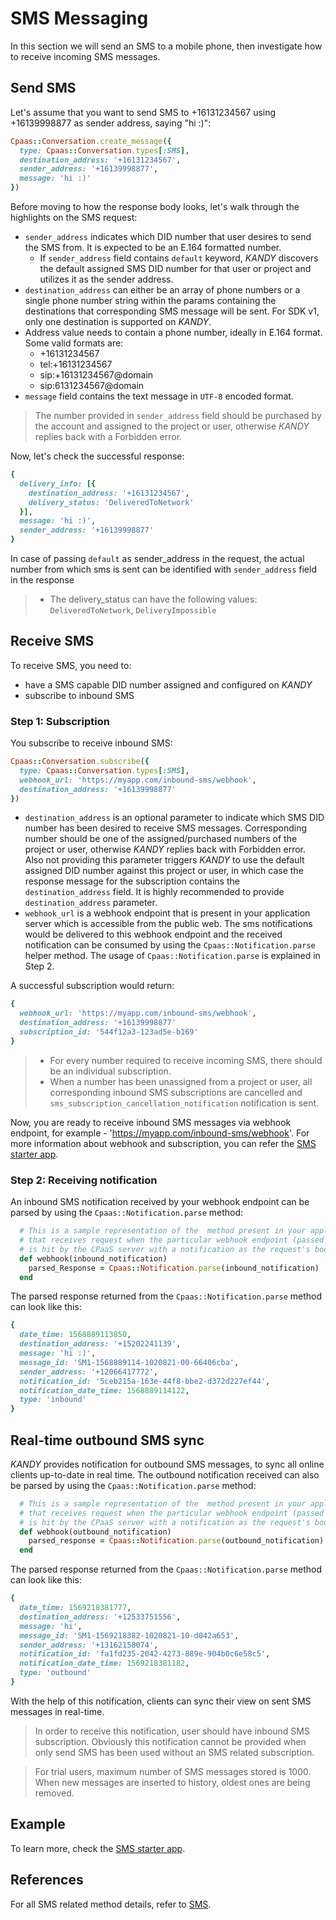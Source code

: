 # SMS Messaging
In this section we will send an SMS to a mobile phone, then investigate how to receive incoming SMS messages.

## Send SMS
Let's assume that you want to send SMS to +16131234567 using +16139998877 as sender address, saying "hi :)":

```ruby
Cpaas::Conversation.create_message({
  type: Cpaas::Conversation.types[:SMS],
  destination_address: '+16131234567',
  sender_address: '+16139998877',
  message: 'hi :)'
})
```
Before moving to how the response body looks, let's walk through the highlights on the SMS request:

+ `sender_address` indicates which DID number that user desires to send the SMS from. It is expected to be an E.164 formatted number.
    + If `sender_address` field contains `default` keyword, $KANDY$ discovers the default assigned SMS DID number for that user or project and utilizes it as the sender address.
+ `destination_address` can either be an array of phone numbers or a single phone number string within the params containing the destinations that corresponding SMS message will be sent. For SDK v1, only one destination is supported on $KANDY$.
+ Address value needs to contain a phone number, ideally in E.164 format. Some valid formats are:
  - +16131234567
  - tel:+16131234567
  - sip:+16131234567@domain
  - sip:6131234567@domain
+ `message` field contains the text message in `UTF-8` encoded format.

> The number provided in `sender_address` field should be purchased by the account and assigned to the project or user, otherwise $KANDY$ replies back with a Forbidden error.

Now, let's check the successful response:

```ruby
{
  delivery_info: [{
    destination_address: '+16131234567',
    delivery_status: 'DeliveredToNetwork'
  }],
  message: 'hi :)',
  sender_address: '+16139998877'
}
```
In case of passing `default` as sender_address in the request, the actual number from which sms is sent can be identified with `sender_address` field in the response

> + The delivery_status can have the following values: `DeliveredToNetwork`, `DeliveryImpossible`


## Receive SMS
To receive SMS, you need to:

+ have a SMS capable DID number assigned and configured on $KANDY$
+ subscribe to inbound SMS

### Step 1: Subscription
You subscribe to receive inbound SMS:

```ruby
Cpaas::Conversation.subscribe({
  type: Cpaas::Conversation.types[:SMS],
  webhook_url: 'https://myapp.com/inbound-sms/webhook',
  destination_address: '+16139998877'
})
```
+ `destination_address` is an optional parameter to indicate which SMS DID number has been desired to receive SMS messages. Corresponding number should be one of the assigned/purchased numbers of the project or user, otherwise $KANDY$ replies back with Forbidden error. Also not providing this parameter triggers $KANDY$ to use the default assigned DID number against this project or user, in which case the response message for the subscription contains the `destination_address` field. It is highly recommended to provide `destination_address` parameter.
+ `webhook_url` is a webhook endpoint that is present in your application server which is accessible from the public web. The sms notifications would be delivered to this webhook endpoint and the received notification can be consumed by using the `Cpaas::Notification.parse` helper method. The usage of `Cpaas::Notification.parse` is explained in Step 2.

A successful subscription would return:
```ruby
{
  webhook_url: 'https://myapp.com/inbound-sms/webhook',
  destination_address: '+16139998877'
  subscription_id: '544f12a3-123ad5e-b169'
}
```

> + For every number required to receive incoming SMS, there should be an individual subscription.
> + When a number has been unassigned from a project or user, all corresponding inbound SMS subscriptions are cancelled and `sms_subscription_cancellation_notification` notification is sent.

Now, you are ready to receive inbound SMS messages via webhook endpoint, for example - 'https://myapp.com/inbound-sms/webhook'. For more information about webhook and subscription, you can refer the [SMS starter app](https://github.com/Kandy-IO/kandy-cpaas-ruby-sdk/tree/v1.1.0/examples/sms).

### Step 2: Receiving notification
An inbound SMS notification received by your webhook endpoint can be parsed by using the `Cpaas::Notification.parse` method:

```ruby
  # This is a sample representation of the  method present in your application server
  # that receives request when the particular webhook endpoint (passed as webhook_url)
  # is hit by the CPaaS server with a notification as the request's body.
  def webhook(inbound_notification)
    parsed_Response = Cpaas::Notification.parse(inbound_notification)
  end
```
The parsed response returned from the `Cpaas::Notification.parse` method can look like this:
```ruby
{
  date_time: 1568889113850,
  destination_address: '+15202241139',
  message: 'hi :)',
  message_id: 'SM1-1568889114-1020821-00-66406cba',
  sender_address: '+12066417772',
  notification_id: '5ceb215a-163e-44f8-bbe2-d372d227ef44',
  notification_date_time: 1568889114122,
  type: 'inbound'
}
```

## Real-time outbound SMS sync
$KANDY$ provides notification for outbound SMS messages, to sync all online clients up-to-date in real time. The outbound notification received can also be parsed by using the `Cpaas::Notification.parse` method:

```ruby
  # This is a sample representation of the  method present in your application server
  # that receives request when the particular webhook endpoint (passed as webhook_url)
  # is hit by the CPaaS server with a notification as the request's body.
  def webhook(outbound_notification)
    parsed_response = Cpaas::Notification.parse(outbound_notification)
  end
```
The parsed response returned from the `Cpaas::Notification.parse` method can look like this:

```ruby
{
  date_time: 1569218381777,
  destination_address: '+12533751556',
  message: 'hi',
  message_id: 'SM1-1569218382-1020821-10-d042a653',
  sender_address: '+13162158074',
  notification_id: 'fa1fd235-2042-4273-889e-904b0c6e58c5',
  notification_date_time: 1569218381182,
  type: 'outbound'
}
```
With the help of this notification, clients can sync their view on sent SMS messages in real-time.

> In order to receive this notification, user should have inbound SMS subscription. Obviously this notification cannot be provided when only send SMS has been used without an SMS related subscription.

> For trial users, maximum number of SMS messages stored is 1000. When new messages are inserted to history, oldest ones are being removed.

## Example
To learn more, check the [SMS starter app](https://github.com/Kandy-IO/kandy-cpaas-ruby-sdk/tree/v1.1.0/examples/sms).

## References
For all SMS related method details, refer to [SMS](/developer/references/ruby/1.1.0#sms-send).
